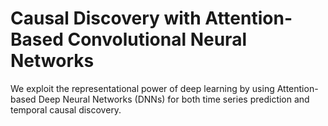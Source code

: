 # Causal Discovery with Attention-Based Convolutional Neural Networks

We exploit the representational power of deep learning by using Attention-based Deep Neural Networks (DNNs) for both time series prediction and temporal causal discovery.

